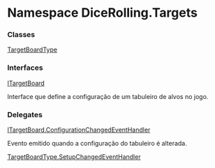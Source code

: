 # <a id="DiceRolling_Targets"></a> Namespace DiceRolling.Targets

### Classes

 [TargetBoardType](DiceRolling.Targets.TargetBoardType.md)

### Interfaces

 [ITargetBoard](DiceRolling.Targets.ITargetBoard.md)

Interface que define a configuração de um tabuleiro de alvos no jogo.

### Delegates

 [ITargetBoard.ConfigurationChangedEventHandler](DiceRolling.Targets.ITargetBoard.ConfigurationChangedEventHandler.md)

Evento emitido quando a configuração do tabuleiro é alterada.

 [TargetBoardType.SetupChangedEventHandler](DiceRolling.Targets.TargetBoardType.SetupChangedEventHandler.md)

